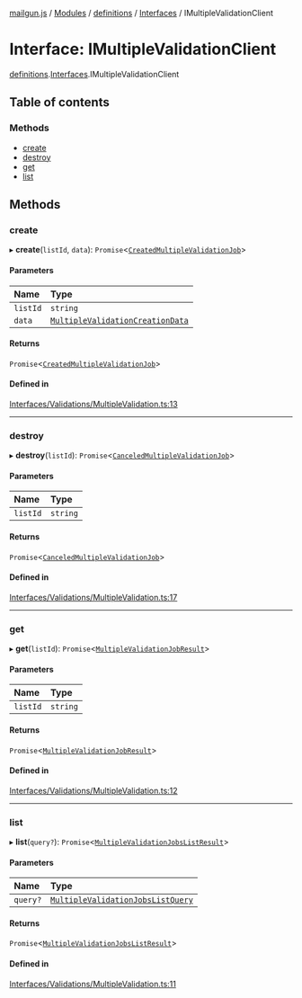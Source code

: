 [mailgun.js](../README.md) / [Modules](../modules.md) / [definitions](../modules/definitions.md) / [Interfaces](../modules/definitions.Interfaces.md) / IMultipleValidationClient

# Interface: IMultipleValidationClient

[definitions](../modules/definitions.md).[Interfaces](../modules/definitions.Interfaces.md).IMultipleValidationClient

## Table of contents

### Methods

- [create](definitions.Interfaces.IMultipleValidationClient.md#create)
- [destroy](definitions.Interfaces.IMultipleValidationClient.md#destroy)
- [get](definitions.Interfaces.IMultipleValidationClient.md#get)
- [list](definitions.Interfaces.IMultipleValidationClient.md#list)

## Methods

### create

▸ **create**(`listId`, `data`): `Promise`\<[`CreatedMultipleValidationJob`](../modules/definitions.md#createdmultiplevalidationjob)\>

#### Parameters

| Name | Type |
| :------ | :------ |
| `listId` | `string` |
| `data` | [`MultipleValidationCreationData`](../modules/definitions.md#multiplevalidationcreationdata) |

#### Returns

`Promise`\<[`CreatedMultipleValidationJob`](../modules/definitions.md#createdmultiplevalidationjob)\>

#### Defined in

[Interfaces/Validations/MultipleValidation.ts:13](https://github.com/mailgun/mailgun.js/blob/d21489b/lib/Interfaces/Validations/MultipleValidation.ts#L13)

___

### destroy

▸ **destroy**(`listId`): `Promise`\<[`CanceledMultipleValidationJob`](../modules/definitions.md#canceledmultiplevalidationjob)\>

#### Parameters

| Name | Type |
| :------ | :------ |
| `listId` | `string` |

#### Returns

`Promise`\<[`CanceledMultipleValidationJob`](../modules/definitions.md#canceledmultiplevalidationjob)\>

#### Defined in

[Interfaces/Validations/MultipleValidation.ts:17](https://github.com/mailgun/mailgun.js/blob/d21489b/lib/Interfaces/Validations/MultipleValidation.ts#L17)

___

### get

▸ **get**(`listId`): `Promise`\<[`MultipleValidationJobResult`](../modules/definitions.md#multiplevalidationjobresult)\>

#### Parameters

| Name | Type |
| :------ | :------ |
| `listId` | `string` |

#### Returns

`Promise`\<[`MultipleValidationJobResult`](../modules/definitions.md#multiplevalidationjobresult)\>

#### Defined in

[Interfaces/Validations/MultipleValidation.ts:12](https://github.com/mailgun/mailgun.js/blob/d21489b/lib/Interfaces/Validations/MultipleValidation.ts#L12)

___

### list

▸ **list**(`query?`): `Promise`\<[`MultipleValidationJobsListResult`](../modules/definitions.md#multiplevalidationjobslistresult)\>

#### Parameters

| Name | Type |
| :------ | :------ |
| `query?` | [`MultipleValidationJobsListQuery`](../modules/definitions.md#multiplevalidationjobslistquery) |

#### Returns

`Promise`\<[`MultipleValidationJobsListResult`](../modules/definitions.md#multiplevalidationjobslistresult)\>

#### Defined in

[Interfaces/Validations/MultipleValidation.ts:11](https://github.com/mailgun/mailgun.js/blob/d21489b/lib/Interfaces/Validations/MultipleValidation.ts#L11)
